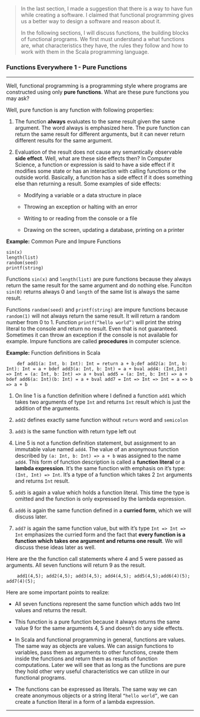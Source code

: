 > In the last section, I made a suggestion that there is a way to have
> fun while creating a software. I claimed that functional programming
> gives us a better way to design a software and reason about it.
>
> In the following sections, I will discuss functions, the building
> blocks of functional programs. We first must understand a what
> functions are, what characteristics they have, the rules they follow
> and how to work with them in the Scala programming language.

### Functions Everywhere 1 - Pure Functions

* * * * *

Well, functional programming is a programming style where programs are
constructed using only **pure functions**. What are these pure functions
you may ask?

Well, pure function is any function with following properties:

1.  The function **always** evaluates to the same result given the same
    argument. The word always is emphasized here. The pure function can
    return the same result for different arguments, but it can never
    return different results for the same argument.

2.  Evaluation of the result does not cause any semantically observable
    **side effect**. Well, what are these side effects then? In Computer
    Science, a function or expression is said to have a side effect if
    it modifies some state or has an interaction with calling functions
    or the outside world. Basically, a function has a side effect if it
    does something else than returning a result. Some examples of side
    effects:

    -   Modifying a variable or a data structure in place

    -   Throwing an exception or halting with an error

    -   Writing to or reading from the console or a file

    -   Drawing on the screen, updating a database, printing on a
        printer

**Example:** Common Pure and Impure Functions

    sin(x)
    length(list)
    random(seed)
    printf(string)

Functions `sin(x)` and `length(list)` are pure functions because they
always return the same result for the same argument and do nothing else.
Funciton `sin(0)` returns always 0 and `length` of the same list is
always the same result.

Functions `random(seed)` and `printf(string)` are impure functions
because `random(1)` will not always return the same result. It will
return a random number from 0 to 1. Function `printf(“hello world”)`
will print the string literal to the console and return no result. Even
that is not guaranteed. Sometimes it can throw an exception if the
console is not available for example. Impure functions are called
**procedures** in computer science.

**Example:** Function definitions in Scala

        def add1(a: Int, b: Int): Int = return a + b;def add2(a: Int, b: Int): Int = a + bdef add3(a: Int, b: Int) = a + bval add4: (Int,Int) => Int = (a: Int, b: Int) => a + bval add5 = (a: Int, b: Int) => a + bdef add6(a: Int)(b: Int) = a + bval add7 = Int => Int => Int = a => b => a + b
        

1.  On line 1 is a function definition where I defined a function `add1`
    which takes two arguments of type `Int` and returns `Int` result
    which is just the addition of the arguments.

2.  `add2` defines exactly same function without `return` word and
    `semicolon`

3.  `add3` is the same function with return type left out

4.  Line 5 is not a function definition statement, but assignment to an
    immutable value named `add4`. The value of an anonymous function
    described by `(a: Int, b: Int) => a + b` was assigned to the name
    `add4`. This form of function description is called a **function
    literal** or a **lambda expression**. It’s the same function with
    emphasis on it’s type: `(Int, Int) => Int`. It’s a type of a
    function which takes 2 `Int` arguments and returns `Int` result.

5.  `add5` is again a value which holds a function literal. This time
    the type is omitted and the function is only expressed by the lambda
    expression.

6.  `add6` is again the same function defined in a **curried form**,
    which we will discuss later.

7.  `add7` is again the same function value, but with it’s type
    `Int => Int => Int` emphasizes the curried form and the fact that
    **every function is a function which takes one argument and returns
    one result**. We will discuss these ideas later as well.

Here are the the function call statements where 4 and 5 were passed as
arguments. All seven functions will return 9 as the result.

        add1(4,5); add2(4,5); add3(4,5); add4(4,5); add5(4,5);add6(4)(5); add7(4)(5);

Here are some important points to realize:

-   All seven functions represent the same function which adds two Int
    values and returns the result.

-   This function is a pure function because it always returns the same
    value 9 for the same arguments 4, 5 and doesn’t do any side effects.

-   In Scala and functional programming in general, functions are
    values. The same way as objects are values. We can assign functions
    to variables, pass them as arguments to other functions, create them
    inside the functions and return them as results of function
    computations. Later we will see that as long as the functions are
    pure they hold other very useful characteristics we can utilize in
    our functional programs.

-   The functions can be expressed as literals. The same way we can
    create anonymous objects or a string literal `“hello world”`, we can
    create a function literal in a form of a lambda expression.

* * * * *
